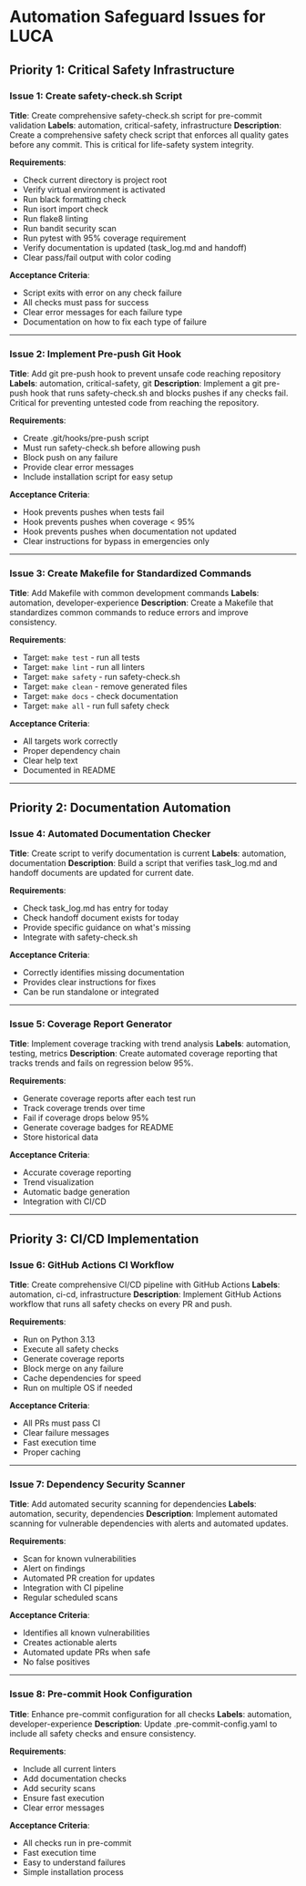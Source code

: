 # Automation Safeguard Issues for LUCA

## Priority 1: Critical Safety Infrastructure

### Issue 1: Create safety-check.sh Script
**Title**: Create comprehensive safety-check.sh script for pre-commit validation
**Labels**: automation, critical-safety, infrastructure
**Description**:
Create a comprehensive safety check script that enforces all quality gates before any commit. This is critical for life-safety system integrity.

**Requirements**:
- Check current directory is project root
- Verify virtual environment is activated
- Run black formatting check
- Run isort import check
- Run flake8 linting
- Run bandit security scan
- Run pytest with 95% coverage requirement
- Verify documentation is updated (task_log.md and handoff)
- Clear pass/fail output with color coding

**Acceptance Criteria**:
- Script exits with error on any check failure
- All checks must pass for success
- Clear error messages for each failure type
- Documentation on how to fix each type of failure

---

### Issue 2: Implement Pre-push Git Hook
**Title**: Add git pre-push hook to prevent unsafe code reaching repository
**Labels**: automation, critical-safety, git
**Description**:
Implement a git pre-push hook that runs safety-check.sh and blocks pushes if any checks fail. Critical for preventing untested code from reaching the repository.

**Requirements**:
- Create .git/hooks/pre-push script
- Must run safety-check.sh before allowing push
- Block push on any failure
- Provide clear error messages
- Include installation script for easy setup

**Acceptance Criteria**:
- Hook prevents pushes when tests fail
- Hook prevents pushes when coverage < 95%
- Hook prevents pushes when documentation not updated
- Clear instructions for bypass in emergencies only

---

### Issue 3: Create Makefile for Standardized Commands
**Title**: Add Makefile with common development commands
**Labels**: automation, developer-experience
**Description**:
Create a Makefile that standardizes common commands to reduce errors and improve consistency.

**Requirements**:
- Target: `make test` - run all tests
- Target: `make lint` - run all linters
- Target: `make safety` - run safety-check.sh
- Target: `make clean` - remove generated files
- Target: `make docs` - check documentation
- Target: `make all` - run full safety check

**Acceptance Criteria**:
- All targets work correctly
- Proper dependency chain
- Clear help text
- Documented in README

---

## Priority 2: Documentation Automation

### Issue 4: Automated Documentation Checker
**Title**: Create script to verify documentation is current
**Labels**: automation, documentation
**Description**:
Build a script that verifies task_log.md and handoff documents are updated for current date.

**Requirements**:
- Check task_log.md has entry for today
- Check handoff document exists for today
- Provide specific guidance on what's missing
- Integrate with safety-check.sh

**Acceptance Criteria**:
- Correctly identifies missing documentation
- Provides clear instructions for fixes
- Can be run standalone or integrated

---

### Issue 5: Coverage Report Generator
**Title**: Implement coverage tracking with trend analysis
**Labels**: automation, testing, metrics
**Description**:
Create automated coverage reporting that tracks trends and fails on regression below 95%.

**Requirements**:
- Generate coverage reports after each test run
- Track coverage trends over time
- Fail if coverage drops below 95%
- Generate coverage badges for README
- Store historical data

**Acceptance Criteria**:
- Accurate coverage reporting
- Trend visualization
- Automatic badge generation
- Integration with CI/CD

---

## Priority 3: CI/CD Implementation

### Issue 6: GitHub Actions CI Workflow
**Title**: Create comprehensive CI/CD pipeline with GitHub Actions
**Labels**: automation, ci-cd, infrastructure
**Description**:
Implement GitHub Actions workflow that runs all safety checks on every PR and push.

**Requirements**:
- Run on Python 3.13
- Execute all safety checks
- Generate coverage reports
- Block merge on any failure
- Cache dependencies for speed
- Run on multiple OS if needed

**Acceptance Criteria**:
- All PRs must pass CI
- Clear failure messages
- Fast execution time
- Proper caching

---

### Issue 7: Dependency Security Scanner
**Title**: Add automated security scanning for dependencies
**Labels**: automation, security, dependencies
**Description**:
Implement automated scanning for vulnerable dependencies with alerts and automated updates.

**Requirements**:
- Scan for known vulnerabilities
- Alert on findings
- Automated PR creation for updates
- Integration with CI pipeline
- Regular scheduled scans

**Acceptance Criteria**:
- Identifies all known vulnerabilities
- Creates actionable alerts
- Automated update PRs when safe
- No false positives

---

### Issue 8: Pre-commit Hook Configuration
**Title**: Enhance pre-commit configuration for all checks
**Labels**: automation, developer-experience
**Description**:
Update .pre-commit-config.yaml to include all safety checks and ensure consistency.

**Requirements**:
- Include all current linters
- Add documentation checks
- Add security scans
- Ensure fast execution
- Clear error messages

**Acceptance Criteria**:
- All checks run in pre-commit
- Fast execution time
- Easy to understand failures
- Simple installation process